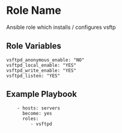 Role Name
=========

Ansible role which installs / configures vsftp


Role Variables
--------------

```
vsftpd_anonymous_enable: "NO"
vsftpd_local_enable: "YES"
vsftpd_write_enable: "YES"
vsftpd_listen: "YES"
```


Example Playbook
----------------

```
    - hosts: servers
      become: yes
      roles:
         - vsftpd

```
